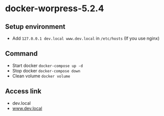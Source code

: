 # docker-worpress-5.2.4

## Setup environment

- Add `127.0.0.1 dev.local www.dev.local` in `/etc/hosts` (If you use nginx)

## Command

- Start docker `docker-compose up -d`
- Stop docker `docker-compose down`
- Clean volume `docker volume `

## Access link
- dev.local
- www.dev.local